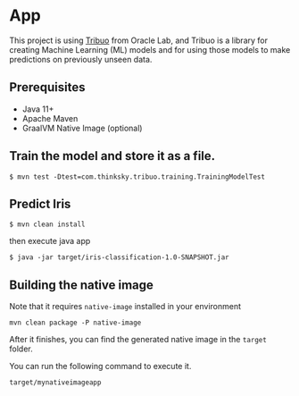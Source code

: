 # App

This project is using [Tribuo](https://tribuo.org) from Oracle Lab, and Tribuo is a library for creating Machine
Learning (ML) models and for using those models to make predictions on previously unseen data.

## Prerequisites

- Java 11+
- Apache Maven
- GraalVM Native Image (optional)

## Train the model and store it as a file. 

```
$ mvn test -Dtest=com.thinksky.tribuo.training.TrainingModelTest
```

## Predict Iris

```
$ mvn clean install
```

then execute java app

```
$ java -jar target/iris-classification-1.0-SNAPSHOT.jar
```

## Building the native image

Note that it requires `native-image` installed in your environment

```
mvn clean package -P native-image
```

After it finishes, you can find the generated native image in the `target
` folder.

You can run the following command to execute it.

```
target/mynativeimageapp
```
